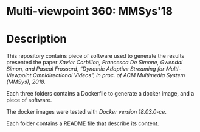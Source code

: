 Multi-viewpoint 360: MMSys\'18
=============================

Description
===========

This repository contains piece of software used to generate the results presented
the paper *Xavier Corbillon, Francesca De Simone, Gwendal Simon, and Pascal Frossard, &ldquo;Dynamic Adaptive Streaming for Multi-Viewpoint Omnidirectional Videos&rdquo;, in proc. of ACM Multimedia System (MMSys), 2018.*

Each three folders contains a Dockerfile to generate a docker image, and a piece of software.

The docker images were tested with *Docker version 18.03.0-ce*.

Each folder contains a README file that describe its content. 

